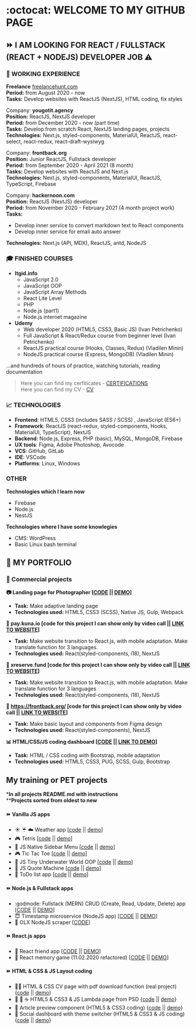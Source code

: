 :octocat: WELCOME TO MY GITHUB PAGE 
==================  
## :fast_forward: I AM LOOKING FOR REACT / FULLSTACK (REACT + NODEJS) DEVELOPER JOB :warning:    
### :construction_worker: WORKING EXPERIENCE
**Freelance** [freelancehunt.com](https://freelancehunt.com/freelancer/master-bogdan.html)  
**Period:** from August 2020 - now  
**Tasks:** Develop websites with ReactJS (NextJS), HTML coding, fix styles    

Company: **yougotit.agency**  
**Position:** ReactJS, NextJS developer  
**Period:** from December 2020 - now (part time)  
**Tasks:** Develop from scratch React, NextJS landing pages, projects  
**Technologies:** Next.js, styled-components, MaterialUI, ReactJS, react-select, react-redux, react-draft-wysiwyg  
  
Company: **frontback.org**  
**Position:** Junior ReactJS, Fullstack developer  
**Period:** from September 2020 - April 2021 (8 month)  
**Tasks:** Develop websites with ReactJS and Next.js  
**Technologies:** Next.js, styled-components, MaterialUI, ReactJS, TypeScript, Firebase  

Company: **hackernoon.com**  
**Position:** ReactJS (NextJS) developer  
**Period:** from November 2020 - February 2021 (4 month project work)  
**Tasks:**   
- Develop inner service to convert markdown text to React components  
- Develop inner service for email auto answer   

**Technologies:** Next.js (API, MDX), ReactJS, antd, NodeJS  

### :mortar_board: FINISHED COURSES
- **Itgid.info** 
  - JavaScript 2.0 
  - JavaScript OOP
  - JavaScript Array Methods
  - React Lite Level
  - PHP
  - Node.js (part1)
  - Node.js internet magazine
- **Udemy**
  - Web developer 2020 (HTML5, CSS3, Basic JS) (Ivan Petrichenko)
  - Full JavaScript & React/Redux course from beginner level (Ivan Petrichenko)
  - ReactJS practical course (Hooks, Classes, Redux) (Vladilen Minin)
  - NodeJS practical course (Express, MongoDB) (Vladilen Minin)  

...and hundreds of hours of practice, watching tutorials, reading documentation
  
>Here you can find my cerfiticates - [CERTIFICATIONS](https://github.com/master-bogdan/master-bogdan)    
>Here you can find my CV - [CV](https://github.com/master-bogdan/master-bogdan/blob/master/Bogdan_Shchavinskyi_frontend_react_fullstack_CV.pdf)

### :chart_with_upwards_trend: TECHNOLOGIES
- **Frontend**: HTML5, CSS3 (includes SASS / SCSS) , JavaScript (ES6+)
- **Framework**: ReactJS (react-redux, styled-components, Hooks, MaterialUI, TypeScript), NextJS    
- **Backend**: Node.js, Express, PHP (basic), MySQL, MongoDB, Firebase
- **UX tools**: Figma, Adobe Photoshop, Avocode
- **VCS**: GitHub, GitLab
- **IDE**: VSCode
- **Platforms**: Linux, Windows

### OTHER 
**Technologies which I learn now**
- Firebase
- Node.js
- NestJS

**Technologies where I have some knowlegies**
- CMS: WordPress
- Basic Linux bash terminal

## :open_file_folder: MY PORTFOLIO

### :department_store: Commercial projects  
**:camera: Landing page for Photographer [[CODE](https://github.com/master-bogdan/nastya-project) || [DEMO](https://master-bogdan.github.io/nastya-project/)]**     
- **Task:** Make adaptive landing page 
- **Technologies used:** HTML5, CSS3 (SCSS), Native JS, Gulp, Webpack   

**:currency_exchange: pay.kuna.io [code for this project I can show only by video call || [LINK TO WEBSITE](https://pay.kuna.io/uk)]**  
- **Task:** Make website transition to React.js, with mobile adaptation. Make translate function for 3 languages.
- **Technologies used:** React(styled-components, i18), NextJS    

**:currency_exchange: xreserve.fund [code for this project I can show only by video call || [LINK TO WEBSITE](https://xreserve.fund/uk)]**  
- **Task:** Make website transition to React.js, with mobile adaptation. Make translate function for 3 languages
- **Technologies used:** React(styled-components, i18), NextJS   
  
**:rocket: https://frontback.org/ [code for this project I can show only by video call || [LINK TO WEBSITE](https://frontback.org/)]**
- **Task:** Make basic layout and components from Figma design
- **Technologies used:** React(styled-components), NextJS 

**:bar_chart: HTML/CSS/JS coding dashboard [[CODE](https://github.com/master-bogdan/crew-only-dashboard) || [LINK TO DEMO](https://master-bogdan.github.io/crew-only-dashboard/)]**
- **Task:** HTML / CSS coding with Bootstrap, mobile adaptation
- **Technologies used:** HTML5, CSS3, PUG, SCSS, Gulp, Bootstrap  

## My training or PET projects
***In all projects README.md with instructions**  
****Projects sorted from oldest to new**

#### :fast_forward: Vanilla JS apps
- :sunny: :umbrella: :cloud: Weather app 
[[code](https://github.com/master-bogdan/weather-app) || [demo](https://master-bogdan.github.io/weather-app/)]
- :video_game: Tetris
[[code](https://github.com/master-bogdan/js-tetris) || [demo](https://master-bogdan.github.io/js-tetris/)]
- :open_file_folder: JS Native Sidebar Menu
[[code](https://github.com/master-bogdan/js-sidebar-menu) || [demo](https://master-bogdan.github.io/js-sidebar-menu/)]
- :video_game: Tic Tac Toe
[[code](https://github.com/master-bogdan/js-tic-tac-toe) || [demo](https://master-bogdan.github.io/js-tic-tac-toe/)]
- :whale2: JS Tiny Underwater World OOP
[[code](https://github.com/master-bogdan/js-tiny-world) || [demo](https://master-bogdan.github.io/js-tiny-world/)]
- :closed_book: JS Quote Machine
[[code](https://github.com/master-bogdan/js-quote-machine) || [demo](https://master-bogdan.github.io/js-quote-machine/)]
- :scroll: ToDo list app 
[[code](https://github.com/master-bogdan/js-todo-list) || [demo](https://master-bogdan.github.io/js-todo-list/)]  
  
#### :fast_forward: Node.js & Fullstack apps  
- :godmode: Fullstack (MERN) CRUD (Create, Read, Update, Delete) app [[CODE](https://github.com/master-bogdan/crud-fullstack) || [DEMO](https://crud-fullstack.vercel.app/)]  
- :innocent: Timestamp microservice (NodeJS app)
[[CODE](https://github.com/master-bogdan/timestamp-microservice) || [DEMO](https://shrouded-cove-70508.herokuapp.com/)]  
- :space_invader: OLX NodeJS scraper [[CODE](https://github.com/master-bogdan/nodejs-olx-scraper)]  

#### :fast_forward: React.js apps
- :dolls: React friend app
[[CODE](https://github.com/master-bogdan/react-friends-app/tree/master) || [DEMO](https://master-bogdan.github.io/react-friends-app/)]
- :dart: React memory game (11.02.2020 refactored)
[[CODE](https://github.com/master-bogdan/react-memory-pair-game/tree/master) || [DEMO](https://master-bogdan.github.io/react-memory-pair-game/)]  
  
#### :fast_forward: HTML & CSS & JS Layout coding  
- :ok_woman: HTML & CSS CV page with pdf download function (real project)
{[code](https://github.com/master-bogdan/Irina-resume) || [demo](https://master-bogdan.github.io/Irina-resume/)}
- :hamburger: :wine_glass: :coffee: HTML5 & CSS3 & JS Lambda page from PSD
{[code](https://github.com/master-bogdan/lambda-project) || [demo](https://master-bogdan.github.io/lambda-project/)}
- :ticket: Article preview component (HTML5 & CSS3 coding)
{[code](https://github.com/master-bogdan/fm-article-preview-component) || [demo](https://master-bogdan.github.io/fm-article-preview-component/)}
- :city_sunset: Social dashboard with theme switcher (HTML5 & CSS3 & JS coding)
{[code](https://github.com/master-bogdan/fm-dashboard) || [demo](https://master-bogdan.github.io/fm-dashboard/)}
